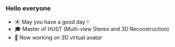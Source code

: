 ### Hello everyone 

- ☀️ May you have a good day！
- 🎓 Master of HUST (Multi-view Stereo and 3D Reconstruction)
- 🤖 Now working on 3D virtual avatar

<!--
- 👋 Hello everyone, I'm a 3rd-year master student at Huazhong University of Science and Technology, Wuhan, China.

- 🔭 I'm currently working on multi-view 3D reconstruction, especially on learning-based multi-view stereo.

**XYZ-qiyh/XYZ-qiyh** is a ✨ _special_ ✨ repository because its `README.md` (this file) appears on your GitHub profile.

Here are some ideas to get you started:

- 🔭 I’m currently working on ...
- 🌱 I’m currently learning ...
- 👯 I’m looking to collaborate on ...
- 🤔 I’m looking for help with ...
- 💬 Ask me about ...
- 📫 How to reach me: ...
- 😄 Pronouns: ...
- ⚡ Fun fact: ...
-->
